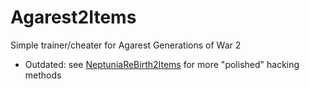 # Agarest2Items
Simple trainer/cheater for Agarest Generations of War 2

* Outdated: see [NeptuniaReBirth2Items](https://github.com/SkipperGames/NeptuniaReBirth2Items/) for more "polished" hacking methods
